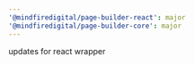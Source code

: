 ```yaml
---
'@mindfiredigital/page-builder-react': major
'@mindfiredigital/page-builder-core': major
---
```


updates for react wrapper
